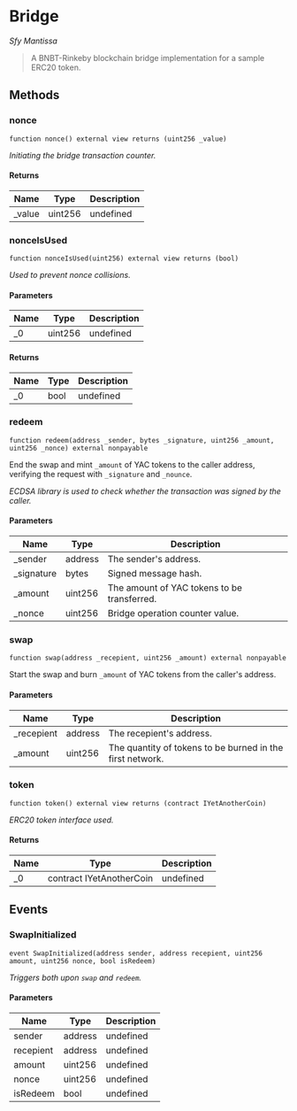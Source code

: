 # Bridge

*Sfy Mantissa*

> A BNBT-Rinkeby blockchain bridge implementation for a sample        ERC20 token. 





## Methods

### nonce

```solidity
function nonce() external view returns (uint256 _value)
```



*Initiating the bridge transaction counter.*


#### Returns

| Name | Type | Description |
|---|---|---|
| _value | uint256 | undefined |

### nonceIsUsed

```solidity
function nonceIsUsed(uint256) external view returns (bool)
```



*Used to prevent nonce collisions.*

#### Parameters

| Name | Type | Description |
|---|---|---|
| _0 | uint256 | undefined |

#### Returns

| Name | Type | Description |
|---|---|---|
| _0 | bool | undefined |

### redeem

```solidity
function redeem(address _sender, bytes _signature, uint256 _amount, uint256 _nonce) external nonpayable
```

End the swap and mint `_amount` of YAC tokens to the caller          address, verifying the request with `_signature` and `_nounce`.

*ECDSA library is used to check whether the transaction was signed      by the caller.*

#### Parameters

| Name | Type | Description |
|---|---|---|
| _sender | address | The sender&#39;s address. |
| _signature | bytes | Signed message hash. |
| _amount | uint256 | The amount of YAC tokens to be transferred. |
| _nonce | uint256 | Bridge operation counter value. |

### swap

```solidity
function swap(address _recepient, uint256 _amount) external nonpayable
```

Start the swap and burn `_amount` of YAC tokens from         the caller&#39;s address.



#### Parameters

| Name | Type | Description |
|---|---|---|
| _recepient | address | The recepient&#39;s address. |
| _amount | uint256 | The quantity of tokens to be burned in the first network. |

### token

```solidity
function token() external view returns (contract IYetAnotherCoin)
```



*ERC20 token interface used.*


#### Returns

| Name | Type | Description |
|---|---|---|
| _0 | contract IYetAnotherCoin | undefined |



## Events

### SwapInitialized

```solidity
event SwapInitialized(address sender, address recepient, uint256 amount, uint256 nonce, bool isRedeem)
```



*Triggers both upon `swap` and `redeem`.*

#### Parameters

| Name | Type | Description |
|---|---|---|
| sender  | address | undefined |
| recepient  | address | undefined |
| amount  | uint256 | undefined |
| nonce  | uint256 | undefined |
| isRedeem  | bool | undefined |



